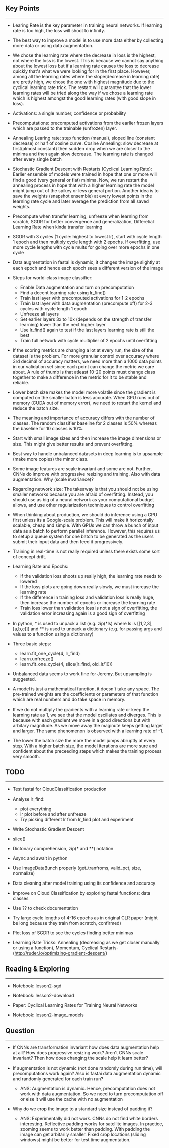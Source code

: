 ## Key Points
---

- Learing Rate is the key parameter in training neural networks. If learning rate is too high, the loss will shoot to infinity.

- The best way to improve a model is to use more data either by collecting more data or using data augmentation.

- We chose the learning rate where the decrease in loss is the highest, not where the loss is the lowest. This is because we cannot say anything about the lowest loss but if a learning rate causes the loss to decrease quickly that's what we were looking for in the first place. However, among all the learning rates where the slope(decrease in learning rate) are pretty high, we chose the one with highest magnitude due to the cyclical learning rate trick. The restart will guarantee that the lower learning rates will be tried along the way if we chose a learning rate which is highest amongst the good learning rates (with good slope in loss).   

- Activations: a single number, confidence or probability

- Precomputations: precomputed activations from the earlier frozen layers which are passed to the trainable (unfrozen) layer.

- Annealing Learing rate: step function (manual), sloped line (constant decrease) or half of cosine curve. Cosine Annealing: slow decrease at first(almost constant) then sudden drop when we are closer to the minima and then again slow decrease. The learning rate is changed after every single batch

- Stochastic Gradient Descent with Restarts (Cyclical Learning Rate): Earlier ensemble of models were trained in hope that one or more will find a good (very general or flat) minima. Now, we run restart the annealing process in hope that with a higher learning rate the model might jump out of the spikey or less general portion. Another idea is to save the weights (snapshot ensemble) at every lowest points in the learning rate cycle and later average the prediction from all saved weights.

- Precompute when transfer learning, unfreeze when learning from scratch, SGDR for better convergence and generalization, Differetial Learning Rate when kinda transfer learning

- SGDR with 3 cycles (1 cycle: highest to lowest lr), start with cycle length 1 epoch and then multiply cycle length with 2 epochs. If overfitting, use more cycle lengths with cycle mults for going over more epochs in one cycle

- Data augmentation in fastai is dynamic, it changes the image slightly at each epoch and hence each epoch sees a different version of the image

- Steps for world-class image classifier:
	- Enable Data augmentation and turn on precomputation
	- Find a decent learning rate using lr_find()
	- Train last layer with precomputed activations for 1-2 epochs	
	- Train last layer with data augmentation (precompute off) for 2-3 cycles with cycle length 1 epoch
	- Unfreeze all layers
	- Set earlier layers 3x to 10x (depends on the strength of transfer learning) lower than the next higher layer
	- Use lr_find() again to test if the last layers learning rate is still the best
	- Train full network with cycle multiplier of 2 epochs until overfitting

- If the scoring metrics are changing a lot at every run, the size of the dataset is the problem. For more granular control over accuracy where 3rd decimal of accuracy matters, we need more than a 1000 data points in our validation set since each point can change the metric we care about. A rule of thumb is that atleast 10-20 points must change class together to make a difference in the metric for it to be stable and reliable.

- Lower batch size makes the model more volatile since the gradient is computed on the smaller batch is less accurate. When GPU runs out of memory (CUDA out of memory error), we need to restart the kernel and reduce the batch size.

- The meaning and importance of accuracy differs with the number of classes. The random classifier baseline for 2 classes is 50% whereas the baseline for 10 classes is 10%.

- Start with small image sizes and then increase the image dimensions or size. This might give better results and prevent overfitting.

- Best way to handle unbalanced datasets in deep learning is to upsample (make more copies) the minor class.

* Some image features are scale invariant and some are not. Further, CNNs do improve with progressive resizing and training. Also with data augmentation. Why (scale invariance)?

* Regarding network size:
	The takeaway is that you should not be using smaller networks because you are afraid of overfitting. Instead, you should use as big of a neural network as your computational budget allows, and use other regularization techniques to control overfitting

* When thinking about production, we should do inference using a CPU first unless its a Google-scale problem. This will make it horizontally scalable, cheap and simple. With GPUs we can throw a bunch of input data as a batch to perform parallel inference. However, this requires us to setup a queue system for one batch to be generated as the users submit their input data and then feed it progressively.

* Training in real-time is not really required unless there exists some sort of concept drift.

* Learning Rate and Epochs:
	* If the validation loss shoots up really high, the learning rate needs to lowered
	* If the loss plots are going down really slowly, we must increase the learning rate
	* If the difference in training loss and validation loss is really huge, then increase the number of epochs or increase the learning rate
	* Train loss lower than validation loss is not a sign of overfitting, the validation error increasing again is a good sign of overfitting

* In python, \* is used to unpack a list (e.g. zip(\*ls) where ls is [[1,2,3],[a,b,c]]) and \*\* is used to unpack a dictionary (e.g. for passing args and values to a function using a dictionary)

* Three basic steps:
	* learn.fit_one_cycle(4, lr_find)
	* learn.unfreeze()
	* learn.fit_one_cycle(4, slice(lr_find, old_lr/10))

* Unbalanced data seems to work fine for Jeremy. But upsampling is suggested.

* A model is just a mathematical function, it doesn't take any space. The pre-trained weights are the coefficients or parameters of that function which are real numbers and do take space in memory.

* If we do not multiply the gradients with a learning rate or keep the learning rate as 1, we see that the model oscillates and diverges. This is because with each gradient we move in a good directions but with arbitary magnitude. As we move away the maginute keeps getting larger and larger. The same phenomenon is observed with a learning rate of -1.

* The lower the batch size the more the model jumps abruptly at every step. With a higher batch size, the model iterations are more sure and confident about the preceeding steps which makes the training process very smooth.


## TODO
---

* Test fastai for CloudClassification production

- Analyse lr_find:
	- plot everything
	- lr plot before and after unfreeze
	- Try picking different lr from lr_find plot and experiment

- Write Stochastic Gradient Descent

- slice()

- Dictonary comprehension, zip(\* and \*\*) notation

- Async and await in python

- Use ImageDataBunch properly (get_tranfroms, valid_pct, size, normalize)

- Data cleaning after model training using its confidence and accuracy

- Improve on Cloud Classification by exploring fastai functions: data classes

- Use ?? to check documentation

- Try large cycle lengths of 4-16 epochs as in original CLR paper (might be long because they train from scratch, confirmed)

- Plot loss of SGDR to see the cycles finding better minimas

- Learning Rate Tricks: Annealing (decreasing as we get closer manually or using a function), Momentum, Cyclical Restarts-(http://ruder.io/optimizing-gradient-descent/)


## Reading & Exploring
---

- Notebook: lesson2-sgd

- Notebook: lesson2-download

- Paper: Cyclical Learning Rates for Training Neural Networks

- Notebook: lesson2-image_models


## Question
---
* If CNNs are transformation invariant how does data augmentation help at all? How does progressive resizing work? Aren't CNNs scale invariant? Then how does changing the scale help it learn better?

* If augmentation is not dynamic (not done randomly during run time), will precomputations work again? Also is fastai data augmentation dynamic and randomly generated for each train run?
	* ANS: Augmentation is dynamic. Hence, precomputation does not work with data augmentation. So we need to turn precomputation off or else it will use the cache with no augmentation

* Why do we crop the image to a standard size instead of padding it?
	* ANS: Experimentally did not work. CNNs do not find white borders interesting. Reflective padding works for satellite images. In practice, zooming seems to work better than padding. With padding the image can get arbitarily smaller. Fixed crop locations (sliding windows) might be better for test time augmentation.